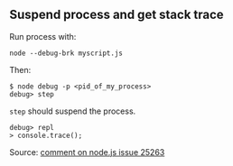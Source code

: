 ## Suspend process and get stack trace

Run process with:

```
node --debug-brk myscript.js
```

Then:

```
$ node debug -p <pid_of_my_process>
debug> step
```

`step` should suspend the process.

```
debug> repl
> console.trace();
```

Source: [comment on node.js issue 25263](https://github.com/nodejs/node-v0.x-archive/issues/25263#issuecomment-105324658)
